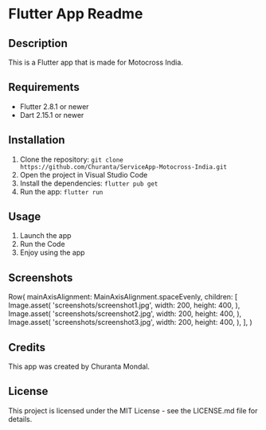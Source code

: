 # Flutter App Readme

## Description

This is a Flutter app that is made for Motocross India.

## Requirements

- Flutter 2.8.1 or newer
- Dart 2.15.1 or newer

## Installation

1. Clone the repository: `git clone https://github.com/Churanta/ServiceApp-Motocross-India.git`
2. Open the project in Visual Studio Code
3. Install the dependencies: `flutter pub get`
4. Run the app: `flutter run`

## Usage

1. Launch the app
2. Run the Code
3. Enjoy using the app

## Screenshots

Row(
mainAxisAlignment: MainAxisAlignment.spaceEvenly,
children: [
Image.asset(
'screenshots/screenshot1.jpg',
width: 200,
height: 400,
),
Image.asset(
'screenshots/screenshot2.jpg',
width: 200,
height: 400,
),
Image.asset(
'screenshots/screenshot3.jpg',
width: 200,
height: 400,
),
],
)

## Credits

This app was created by Churanta Mondal.

## License

This project is licensed under the MIT License - see the LICENSE.md file for details.
